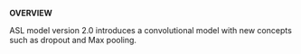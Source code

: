 __OVERVIEW__

ASL model version 2.0 introduces a convolutional model with new concepts such as dropout and Max pooling.